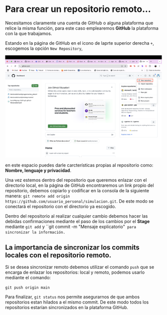 # Para crear un repositorio remoto...

Necesitamos claramente una cuenta de GitHub o alguna plataforma que relice la misma función, para este caso emplearemos **GitHub** la plataforma con la que trabajamos.

Estando en la página de GitHub en el icono de laprte superior derecha ``+``, escogemos la opción ``New Repository``, 

![holi](../images/repo.png)

en este espacio puedes darle carcterísticas propias al repositorio como: **Nombre, lenguaje y privacidad**. 

Una vez estemos dentro del repositorio que queremos enlazar con el directorio local, en la página de GitHub encontraremos un link propio del repositorio, debemos copiarlo y codificar en la consola de la siguiente manera:
``git remote add origin https://github.com/usuario_personal/simulacion.git``. De este modo se conectará el repositorio con el directorio ya escogido.

Dentro del repositorio al realizar cualquier cambio debemos hacer las debidas confirmaciones mediante el paso de los cambios por el **Stage** mediante ``git add`` y ``git commit -m "Mensaje explicatorio"` para sincronizar la información.`

## La importancia de sincronizar los commits locales con el repositorio remoto.

Si se desea sincronizar remoto debemos utilizar el comando ``push`` que se encarga de enlazar los repositorios: local y remoto, podemos usarlo mediante el comando:

``git push origin main``

Para finalizar, ``git status`` nos permite asegurarnos de que ambos repositorios estan hilados a el mismo commit.
De este modo todos los repositorios estarían sincronizados en la plataforma GitHub.  

